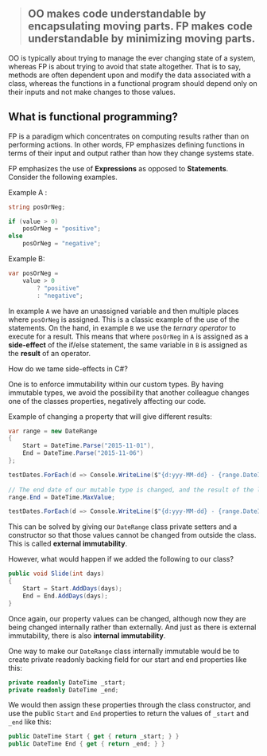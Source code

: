 > ## OO makes code understandable by encapsulating moving parts. FP makes code understandable by minimizing moving parts.

OO is typically about trying to manage the ever changing state of a system, whereas FP is about trying to avoid that state altogether. That is to say, methods are often dependent upon and modify the data associated with a class, whereas the functions in a functional program should depend only on their inputs and not make changes to those values.

## What is functional programming?
FP is a paradigm which concentrates on computing results rather than on performing actions. In other words, FP emphasizes defining functions in terms of their input and output rather than how they change systems state.

FP emphasizes the use of **Expressions** as opposed to **Statements**. Consider the following examples.

Example A :

```cs
string posOrNeg;

if (value > 0)
    posOrNeg = "positive";
else
    posOrNeg = "negative";
```

Example B:

```cs
var posOrNeg =
    value > 0
        ? "positive"
        : "negative";
```

In example `A` we have an unassigned variable and then multiple places where `posOrNeg` is assigned. This is a classic example of the use of the statements. On the hand, in example `B` we use the *ternary operator* to execute for a result. This means that where `posOrNeg` in `A` is assigned as a **side-effect** of the if/else statement, the same variable in `B` is assigned as the **result** of an operator. 

How do we tame side-effects in C#?

One is to enforce immutability within our custom types. By having immutable types, we avoid the possibility that another colleague changes one of the classes properties, negatively affecting our code.

Example of changing a property that will give different results:

```cs
var range = new DateRange 
{ 
    Start = DateTime.Parse("2015-11-01"),
    End = DateTime.Parse("2015-11-06") 
};

testDates.ForEach(d => Console.WriteLine($"{d:yyy-MM-dd} - {range.DateIsInRange(d)}"));
            
// The end date of our mutable type is changed, and the result of the line above changes.
range.End = DateTime.MaxValue;

testDates.ForEach(d => Console.WriteLine($"{d:yyy-MM-dd} - {range.DateIsInRange(d)}"));
```

This can be solved by giving our `DateRange` class private setters and a constructor so that those values cannot be changed from outside the class. This is called **external immutability**.

However, what would happen if we added the following to our class?

```cs
public void Slide(int days)
{
    Start = Start.AddDays(days);
    End = End.AddDays(days);
}
```

Once again, our property values can be changed, although now they are being changed internally rather than externally. And just as there is external immutability, there is also **internal immutability**.

One way to make our `DateRange` class internally immutable would be to create private readonly backing field for our start and end properties like this:

```cs
private readonly DateTime _start;
private readonly DateTime _end;
```

We would then assign these properties through the class constructor, and use the public `Start` and `End` properties to return the values of `_start` and `_end` like this:

```cs
public DateTime Start { get { return _start; } }
public DateTime End { get { return _end; } }
```
